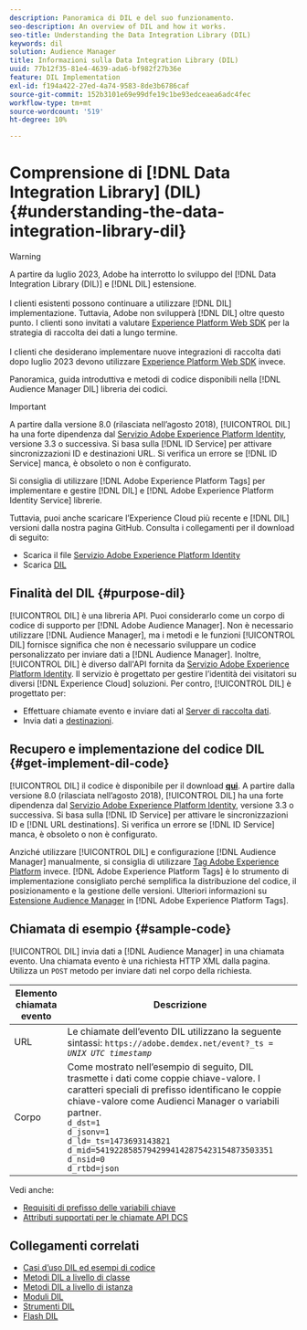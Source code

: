```yaml
---
description: Panoramica di DIL e del suo funzionamento.
seo-description: An overview of DIL and how it works.
seo-title: Understanding the Data Integration Library (DIL)
keywords: dil
solution: Audience Manager
title: Informazioni sulla Data Integration Library (DIL)
uuid: 77b12f35-81e4-4639-ada6-bf982f27b36e
feature: DIL Implementation
exl-id: f194a422-27ed-4a74-9583-8de3b6786caf
source-git-commit: 152b3101e69e99dfe19c1be93edceaea6adc4fec
workflow-type: tm+mt
source-wordcount: '519'
ht-degree: 10%

---
```


# Comprensione di [!DNL Data Integration Library] (DIL){#understanding-the-data-integration-library-dil}

>[!WARNING]
>
>A partire da luglio 2023, Adobe ha interrotto lo sviluppo del [!DNL Data Integration Library (DIL)] e [!DNL DIL] estensione.
><br><br>
>I clienti esistenti possono continuare a utilizzare [!DNL DIL] implementazione. Tuttavia, Adobe non svilupperà [!DNL DIL] oltre questo punto. I clienti sono invitati a valutare [Experience Platform Web SDK](https://experienceleague.adobe.com/docs/experience-platform/edge/home.html?lang=en) per la strategia di raccolta dei dati a lungo termine.
><br><br>
>I clienti che desiderano implementare nuove integrazioni di raccolta dati dopo luglio 2023 devono utilizzare [Experience Platform Web SDK](https://experienceleague.adobe.com/docs/experience-platform/edge/home.html?lang=en) invece.

Panoramica, guida introduttiva e metodi di codice disponibili nella [!DNL Audience Manager DIL] libreria dei codici.

>[!IMPORTANT]
>
>A partire dalla versione 8.0 (rilasciata nell’agosto 2018), [!UICONTROL DIL] ha una forte dipendenza dal [Servizio Adobe Experience Platform Identity](https://experienceleague.adobe.com/docs/id-service/using/home.html), versione 3.3 o successiva. Si basa sulla [!DNL ID Service] per attivare sincronizzazioni ID e destinazioni URL. Si verifica un errore se [!DNL ID Service] manca, è obsoleto o non è configurato.
>
>Si consiglia di utilizzare [!DNL Adobe Experience Platform Tags] per implementare e gestire [!DNL DIL] e [!DNL Adobe Experience Platform Identity Service] librerie.

Tuttavia, puoi anche scaricare l’Experience Cloud più recente e [!DNL DIL] versioni dalla nostra pagina GitHub. Consulta i collegamenti per il download di seguito:

* Scarica il file [Servizio Adobe Experience Platform Identity](https://github.com/Adobe-Marketing-Cloud/id-service/releases)
* Scarica [DIL](https://github.com/Adobe-Marketing-Cloud/dil/releases)

## Finalità del DIL {#purpose-dil}

[!UICONTROL DIL] è una libreria API. Puoi considerarlo come un corpo di codice di supporto per [!DNL Adobe Audience Manager]. Non è necessario utilizzare [!DNL Audience Manager], ma i metodi e le funzioni [!UICONTROL DIL] fornisce significa che non è necessario sviluppare un codice personalizzato per inviare dati a [!DNL Audience Manager]. Inoltre, [!UICONTROL DIL] è diverso dall&#39;API fornita da [Servizio Adobe Experience Platform Identity](https://experienceleague.adobe.com/docs/id-service/using/home.html). Il servizio è progettato per gestire l’identità dei visitatori su diversi [!DNL Experience Cloud] soluzioni. Per contro, [!UICONTROL DIL] è progettato per:

* Effettuare chiamate evento e inviare dati al [Server di raccolta dati](../reference/system-components/components-data-collection.md).
* Invia dati a [destinazioni](../features/destinations/destinations.md).

## Recupero e implementazione del codice DIL {#get-implement-dil-code}

[!UICONTROL DIL] il codice è disponibile per il download **[qui](https://github.com/Adobe-Marketing-Cloud/dil/releases)**. A partire dalla versione 8.0 (rilasciata nell’agosto 2018), [!UICONTROL DIL] ha una forte dipendenza dal [Servizio Adobe Experience Platform Identity](https://experienceleague.adobe.com/docs/id-service/using/home.html), versione 3.3 o successiva. Si basa sulla [!DNL ID Service] per attivare le sincronizzazioni ID e [!DNL URL destinations]. Si verifica un errore se [!DNL ID Service] manca, è obsoleto o non è configurato.

Anziché utilizzare [!UICONTROL DIL] e configurazione [!DNL Audience Manager] manualmente, si consiglia di utilizzare [Tag Adobe Experience Platform](https://experienceleague.adobe.com/docs/experience-platform/tags/home.html) invece. [!DNL Adobe Experience Platform Tags] è lo strumento di implementazione consigliato perché semplifica la distribuzione del codice, il posizionamento e la gestione delle versioni. Ulteriori informazioni su [Estensione Audience Manager](https://experienceleague.adobe.com/docs/experience-platform/tags/extensions/adobe/audience-manager/overview.html) in [!DNL Adobe Experience Platform Tags].

## Chiamata di esempio {#sample-code}

[!UICONTROL DIL] invia dati a [!DNL Audience Manager] in una chiamata evento. Una chiamata evento è una richiesta HTTP XML dalla pagina. Utilizza un `POST` metodo per inviare dati nel corpo della richiesta.

| Elemento chiamata evento | Descrizione |
|--- |--- |
| URL | Le chiamate dell’evento DIL utilizzano la seguente sintassi: `https://adobe.demdex.net/event?_ts =` *`UNIX UTC timestamp`* |
| Corpo | Come mostrato nell’esempio di seguito, DIL trasmette i dati come coppie chiave-valore. I caratteri speciali di prefisso identificano le coppie chiave-valore come Audienci Manager o variabili partner.<br>`d_dst=1`<br>`d_jsonv=1`<br>`d_ld=_ts=1473693143821`<br>`d_mid=54192285857942994142875423154873503351`<br>`d_nsid=0`<br>`d_rtbd=json`<br> |

Vedi anche:
* [Requisiti di prefisso delle variabili chiave](../features/traits/trait-variable-prefixes.md)
* [Attributi supportati per le chiamate API DCS](../api/dcs-intro/dcs-api-reference/dcs-keys.md)

## Collegamenti correlati

* [Casi d’uso DIL ed esempi di codice](/help/using/dil/dil-use-cases.md)
* [Metodi DIL a livello di classe ](/help/using/dil/dil-class-overview/dil-start.md)
* [Metodi DIL a livello di istanza](/help/using/dil/dil-instance-methods.md)
* [Moduli DIL](/help/using/dil/dil-modules.md)
* [Strumenti DIL](/help/using/dil/dil-tools.md)
* [Flash DIL](/help/using/dil/dil-flash.md)

